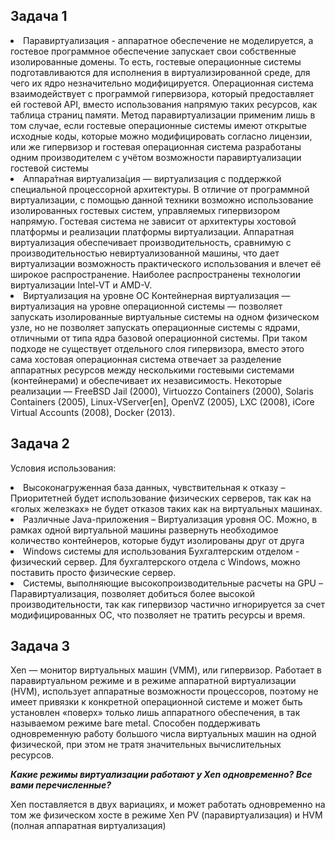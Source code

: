**Задача 1**
---
<li>
Паравиртуализация - аппаратное обеспечение не моделируется, а гостевое программное обеспечение запускает свои собственные изолированные домены. То есть, гостевые операционные системы подготавливаются для исполнения в виртуализированной среде, для чего их ядро незначительно модифицируется. Операционная система взаимодействует с программой гипервизора, который предоставляет ей гостевой API, вместо использования напрямую таких ресурсов, как таблица страниц памяти. 
Метод паравиртуализации применим лишь в том случае, если гостевые операционные системы имеют открытые исходные коды, которые можно модифицировать согласно лицензии, или же гипервизор и гостевая операционная система разработаны одним производителем с учётом возможности паравиртуализации гостевой системы

<li>Аппара́тная виртуализа́ция — виртуализация с поддержкой специальной процессорной архитектуры. В отличие от программной виртуализации, с помощью данной техники возможно использование изолированных гостевых систем, управляемых гипервизором напрямую.
Гостевая система не зависит от архитектуры хостовой платформы и реализации платформы виртуализации.
Аппаратная виртуализация обеспечивает производительность, сравнимую с производительностью невиртуализованной машины, что дает виртуализации возможность практического использования и влечет её широкое распространение. Наиболее распространены технологии виртуализации Intel-VT и AMD-V.

<li>Виртуализация на уровне ОС
Контейнерная виртуализация — виртуализация на уровне операционной системы — позволяет запускать изолированные виртуальные системы на одном физическом узле, но не позволяет запускать операционные системы с ядрами, отличными от типа ядра базовой операционной системы. При таком подходе не существует отдельного слоя гипервизора, вместо этого сама хостовая операционная система отвечает за разделение аппаратных ресурсов между несколькими гостевыми системами (контейнерами) и обеспечивает их независимость. Некоторые реализации — FreeBSD Jail (2000), Virtuozzo Containers (2000), Solaris Containers (2005), Linux-VServer[en], OpenVZ (2005), LXC (2008), iCore Virtual Accounts (2008), Docker (2013).

**Задача 2**
---
Условия использования:
<li>Высоконагруженная база данных, чувствительная к отказу – Приоритетней будет использование физических серверов, так как на «голых железках» не будет отказов таких как на виртуальных машинах. 
<li>Различные Java-приложения – Виртуализация уровня ОС. Можно, в рамках одной виртуальной машины развернуть необходимое количество контейнеров, которые будут изолированы друг от друга
<li>Windows системы для использования Бухгалтерским отделом - физический сервер. Для бухгалтерского отдела с Windows, можно поставить просто физические сервер.
<li>Системы, выполняющие высокопроизводительные расчеты на GPU – Паравиртуализация, позволяет добиться более высокой производительности, так как гипервизор частично игнорируется за счет модифицированных ОС, что позволяет не тратить ресурсы и время.

**Задача 3**
---
Xen — монитор виртуальных машин (VMM), или гипервизор. Работает в паравиртуальном режиме и в режиме аппаратной виртуализации (HVM), использует аппаратные возможности процессоров, поэтому не имеет привязки к конкретной операционной системе и может быть установлен «поверх» только лишь аппаратного обеспечения, в так называемом режиме bare metal. Способен поддерживать одновременную работу большого числа виртуальных машин на одной физической, при этом не тратя значительных вычислительных ресурсов.

***Какие режимы виртуализации работают у Xen одновременно?
Все вами перечисленные?***

Xen поставляется в двух вариациях, и может работать одновременно на том же физическом хосте в режиме Xen PV (паравиртуализация) и HVM (полная аппаратная виртуализация)

